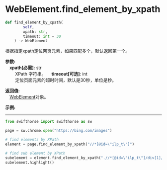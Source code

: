 
# WebElement.find_element_by_xpath
```python
def find_element_by_xpath(
        self,
        xpath: str,
        timeout: int = 30
    ) -> WebElement
```  

根据指定xpath定位网页元素，如果匹配多个，默认返回第一个。

**参数:**  
    &emsp;**xpath[必需]**: str     
        &emsp;&emsp; XPath 字符串。 
    &emsp;**timeout[可选]**: int  
        &emsp;&emsp; 定位页面元素的超时时间，默认是30秒，单位是秒。 

**返回值:**  
    &emsp;[WebElement](./webelement.md)对象。

**示例:**
***
```python
from swifthorse import swifthorse as sw

page = sw.chrome.open("https://bing.com/images")

# find elements by XPath
element = page.find_element_by_xpath("//*[@id=\"ilp_t\"]")

# find sub element by XPath
subelement = element.find_element_by_xpath(".//*[@id=\"ilp_t\"]/div[1]/div/*")
subelement.highlight()

```